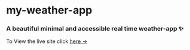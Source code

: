# my-weather-app

### A beautiful minimal and accessible real time weather-app ✨

To View the live site click [here &rarr;](https://weather-app-by-harshit.herokuapp.com/)
